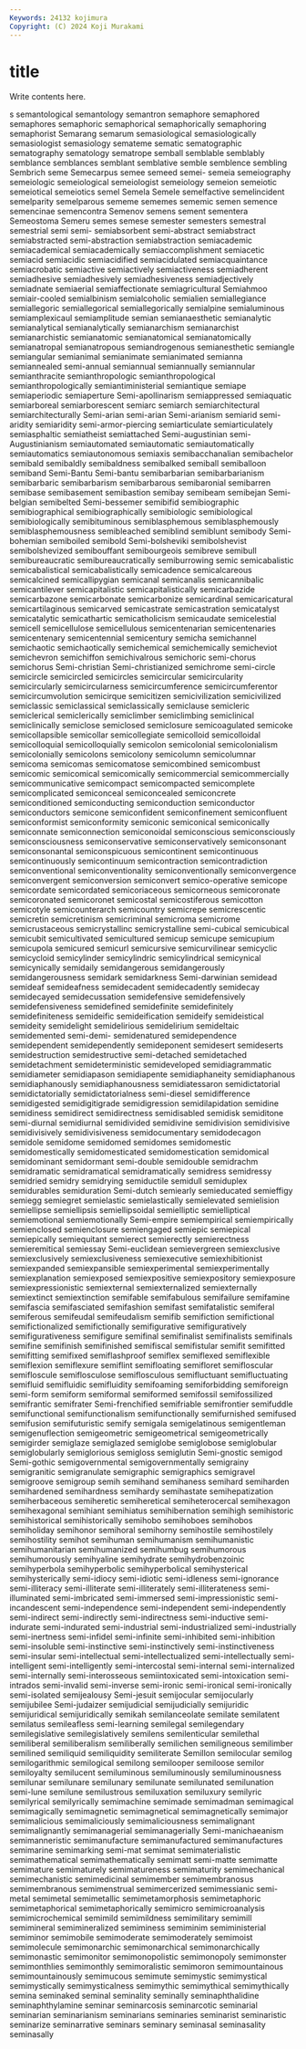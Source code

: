 ```yaml
---
Keywords: 24132 kojimura
Copyright: (C) 2024 Koji Murakami
---
```


# title

Write contents here.



s semantological
semantology semantron semaphore semaphored semaphores semaphoric semaphorical semaphorically semaphoring semaphorist
Semarang semarum semasiological semasiologically semasiologist semasiology semateme sematic sematographic sematography
sematology sematrope semball semblable semblably semblance semblances semblant semblative semble
semblence sembling Sembrich seme Semecarpus semee semeed semei- semeia semeiography
semeiologic semeiological semeiologist semeiology semeion semeiotic semeiotical semeiotics semel Semela
Semele semelfactive semelincident semelparity semelparous sememe sememes sememic semen semence
semencinae semencontra Semenov semens sement sementera Semeostoma Semeru semes semese
semester semesters semestral semestrial semi semi- semiabsorbent semi-abstract semiabstract semiabstracted
semi-abstraction semiabstraction semiacademic semiacademical semiacademically semiaccomplishment semiacetic semiacid semiacidic semiacidified
semiacidulated semiacquaintance semiacrobatic semiactive semiactively semiactiveness semiadherent semiadhesive semiadhesively semiadhesiveness
semiadjectively semiadnate semiaerial semiaffectionate semiagricultural Semiahmoo semiair-cooled semialbinism semialcoholic semialien
semiallegiance semiallegoric semiallegorical semiallegorically semialpine semialuminous semiamplexicaul semiamplitude semian semianaesthetic
semianalytic semianalytical semianalytically semianarchism semianarchist semianarchistic semianatomic semianatomical semianatomically semianatropal
semianatropous semiandrogenous semianesthetic semiangle semiangular semianimal semianimate semianimated semianna semiannealed
semi-annual semiannual semiannually semiannular semianthracite semianthropologic semianthropological semianthropologically semiantiministerial semiantique
semiape semiaperiodic semiaperture Semi-apollinarism semiappressed semiaquatic semiarboreal semiarborescent semiarc semiarch
semiarchitectural semiarchitecturally Semi-arian semi-arian Semi-arianism semiarid semi-aridity semiaridity semi-armor-piercing semiarticulate
semiarticulately semiasphaltic semiatheist semiattached Semi-augustinian semi-Augustinianism semiautomated semiautomatic semiautomatically semiautomatics
semiautonomous semiaxis semibacchanalian semibachelor semibald semibaldly semibaldness semibalked semiball semiballoon
semiband Semi-Bantu Semi-bantu semibarbarian semibarbarianism semibarbaric semibarbarism semibarbarous semibaronial semibarren
semibase semibasement semibastion semibay semibeam semibejan Semi-belgian semibelted Semi-bessemer semibifid
semibiographic semibiographical semibiographically semibiologic semibiological semibiologically semibituminous semiblasphemous semiblasphemously semiblasphemousness
semibleached semiblind semiblunt semibody Semi-bohemian semiboiled semibold Semi-bolsheviki semibolshevist semibolshevized
semibouffant semibourgeois semibreve semibull semibureaucratic semibureaucratically semiburrowing semic semicabalistic semicabalistical
semicabalistically semicadence semicalcareous semicalcined semicallipygian semicanal semicanalis semicannibalic semicantilever semicapitalistic
semicapitalistically semicarbazide semicarbazone semicarbonate semicarbonize semicardinal semicaricatural semicartilaginous semicarved semicastrate
semicastration semicatalyst semicatalytic semicathartic semicatholicism semicaudate semicelestial semicell semicellulose semicellulous
semicentenarian semicentenaries semicentenary semicentennial semicentury semicha semichannel semichaotic semichaotically semichemical
semichemically semicheviot semichevron semichiffon semichivalrous semichoric semi-chorus semichorus Semi-christian Semi-christianized
semichrome semi-circle semicircle semicircled semicircles semicircular semicircularity semicircularly semicircularness semicircumference
semicircumferentor semicircumvolution semicirque semicitizen semicivilization semicivilized semiclassic semiclassical semiclassically semiclause
semicleric semiclerical semiclerically semiclimber semiclimbing semiclinical semiclinically semiclose semiclosed semiclosure
semicoagulated semicoke semicollapsible semicollar semicollegiate semicolloid semicolloidal semicolloquial semicolloquially semicolon
semicolonial semicolonialism semicolonially semicolons semicolony semicolumn semicolumnar semicoma semicomas semicomatose
semicombined semicombust semicomic semicomical semicomically semicommercial semicommercially semicommunicative semicompact semicompacted
semicomplete semicomplicated semiconceal semiconcealed semiconcrete semiconditioned semiconducting semiconduction semiconductor semiconductors
semicone semiconfident semiconfinement semiconfluent semiconformist semiconformity semiconic semiconical semiconically semiconnate
semiconnection semiconoidal semiconscious semiconsciously semiconsciousness semiconservative semiconservatively semiconsonant semiconsonantal semiconspicuous
semicontinent semicontinuous semicontinuously semicontinuum semicontraction semicontradiction semiconventional semiconventionality semiconventionally semiconvergence
semiconvergent semiconversion semiconvert semico-operative semicope semicordate semicordated semicoriaceous semicorneous semicoronate
semicoronated semicoronet semicostal semicostiferous semicotton semicotyle semicounterarch semicountry semicrepe semicrescentic
semicretin semicretinism semicriminal semicroma semicrome semicrustaceous semicrystallinc semicrystalline semi-cubical semicubical
semicubit semicultivated semicultured semicup semicupe semicupium semicupola semicured semicurl semicursive
semicurvilinear semicyclic semicycloid semicylinder semicylindric semicylindrical semicynical semicynically semidaily semidangerous
semidangerously semidangerousness semidark semidarkness Semi-darwinian semidead semideaf semideafness semidecadent semidecadently
semidecay semidecayed semidecussation semidefensive semidefensively semidefensiveness semidefined semidefinite semidefinitely semidefiniteness
semideific semideification semideify semideistical semideity semidelight semidelirious semidelirium semideltaic semidemented
semi-demi- semidenatured semidependence semidependent semidependently semideponent semidesert semideserts semidestruction semidestructive
semi-detached semidetached semidetachment semideterministic semideveloped semidiagrammatic semidiameter semidiapason semidiapente semidiaphaneity
semidiaphanous semidiaphanously semidiaphanousness semidiatessaron semidictatorial semidictatorially semidictatorialness semi-diesel semidifference semidigested
semidigitigrade semidigression semidilapidation semidine semidiness semidirect semidirectness semidisabled semidisk semiditone
semi-diurnal semidiurnal semidivided semidivine semidivision semidivisive semidivisively semidivisiveness semidocumentary semidodecagon
semidole semidome semidomed semidomes semidomestic semidomestically semidomesticated semidomestication semidomical semidominant
semidormant semi-double semidouble semidrachm semidramatic semidramatical semidramatically semidress semidressy semidried
semidry semidrying semiductile semidull semiduplex semidurables semiduration Semi-dutch semiearly semieducated
semieffigy semiegg semiegret semielastic semielastically semielevated semielision semiellipse semiellipsis semiellipsoidal
semielliptic semielliptical semiemotional semiemotionally Semi-empire semiempirical semiempirically semienclosed semienclosure semiengaged
semiepic semiepical semiepically semiequitant semierect semierectly semierectness semieremitical semiessay Semi-euclidean
semievergreen semiexclusive semiexclusively semiexclusiveness semiexecutive semiexhibitionist semiexpanded semiexpansible semiexperimental semiexperimentally
semiexplanation semiexposed semiexpositive semiexpository semiexposure semiexpressionistic semiexternal semiexternalized semiexternally semiextinct
semiextinction semifable semifabulous semifailure semifamine semifascia semifasciated semifashion semifast semifatalistic
semiferal semiferous semifeudal semifeudalism semifib semifiction semifictional semifictionalized semifictionally semifigurative
semifiguratively semifigurativeness semifigure semifinal semifinalist semifinalists semifinals semifine semifinish semifinished
semifiscal semifistular semifit semifitted semifitting semifixed semiflashproof semiflex semiflexed semiflexible
semiflexion semiflexure semiflint semifloating semifloret semifloscular semifloscule semiflosculose semiflosculous semifluctuant
semifluctuating semifluid semifluidic semifluidity semifoaming semiforbidding semiforeign semi-form semiform semiformal
semiformed semifossil semifossilized semifrantic semifrater Semi-frenchified semifriable semifrontier semifuddle semifunctional
semifunctionalism semifunctionally semifurnished semifused semifusion semifuturistic semify semigala semigelatinous semigentleman
semigenuflection semigeometric semigeometrical semigeometrically semigirder semiglaze semiglazed semiglobe semiglobose semiglobular
semiglobularly semiglorious semigloss semiglutin Semi-gnostic semigod Semi-gothic semigovernmental semigovernmentally semigrainy
semigranitic semigranulate semigraphic semigraphics semigravel semigroove semigroup semih semihand semihaness
semihard semiharden semihardened semihardness semihardy semihastate semihepatization semiherbaceous semiheretic semiheretical
semiheterocercal semihexagon semihexagonal semihiant semihiatus semihibernation semihigh semihistoric semihistorical semihistorically
semihobo semihoboes semihobos semiholiday semihonor semihoral semihorny semihostile semihostilely semihostility
semihot semihuman semihumanism semihumanistic semihumanitarian semihumanized semihumbug semihumorous semihumorously semihyaline
semihydrate semihydrobenzoinic semihyperbola semihyperbolic semihyperbolical semihysterical semihysterically semi-idiocy semi-idiotic semi-idleness
semi-ignorance semi-illiteracy semi-illiterate semi-illiterately semi-illiterateness semi-illuminated semi-imbricated semi-immersed semi-impressionistic semi-incandescent
semi-independence semi-independent semi-independently semi-indirect semi-indirectly semi-indirectness semi-inductive semi-indurate semi-indurated semi-industrial
semi-industrialized semi-industrially semi-inertness semi-infidel semi-infinite semi-inhibited semi-inhibition semi-insoluble semi-instinctive semi-instinctively
semi-instinctiveness semi-insular semi-intellectual semi-intellectualized semi-intellectually semi-intelligent semi-intelligently semi-intercostal semi-internal semi-internalized
semi-internally semi-interosseous semiintoxicated semi-intoxication semi-intrados semi-invalid semi-inverse semi-ironic semi-ironical semi-ironically
semi-isolated semijealousy Semi-jesuit semijocular semijocularly semijubilee Semi-judaizer semijudicial semijudicially semijuridic
semijuridical semijuridically semikah semilanceolate semilate semilatent semilatus semileafless semi-learning semilegal
semilegendary semilegislative semilegislatively semilens semilenticular semilethal semiliberal semiliberalism semiliberally semilichen
semiligneous semilimber semilined semiliquid semiliquidity semiliterate Semillon semilocular semilog semilogarithmic
semilogical semilong semilooper semiloose semilor semiloyalty semilucent semiluminous semiluminously semiluminousness
semilunar semilunare semilunary semilunate semilunated semilunation semi-lune semilune semilustrous semiluxation
semiluxury semilyric semilyrical semilyrically semimachine semimade semimadman semimagical semimagically semimagnetic
semimagnetical semimagnetically semimajor semimalicious semimaliciously semimaliciousness semimalignant semimalignantly semimanagerial semimanagerially
Semi-manichaeanism semimanneristic semimanufacture semimanufactured semimanufactures semimarine semimarking semi-mat semimat semimaterialistic
semimathematical semimathematically semimatt semi-matte semimatte semimature semimaturely semimatureness semimaturity semimechanical
semimechanistic semimedicinal semimember semimembranosus semimembranous semimenstrual semimercerized semimessianic semi-metal semimetal
semimetallic semimetamorphosis semimetaphoric semimetaphorical semimetaphorically semimicro semimicroanalysis semimicrochemical semimild semimildness
semimilitary semimill semimineral semimineralized semiminess semiminim semiministerial semiminor semimobile semimoderate
semimoderately semimoist semimolecule semimonarchic semimonarchical semimonarchically semimonastic semimonitor semimonopolistic semimonopoly
semimonster semimonthlies semimonthly semimoralistic semimoron semimountainous semimountainously semimucous semimute semimystic
semimystical semimystically semimysticalness semimythic semimythical semimythically semina seminaked seminal seminality
seminally seminaphthalidine seminaphthylamine seminar seminarcosis seminarcotic seminarial seminarian seminarianism seminarians
seminaries seminarist seminaristic seminarize seminarrative seminars seminary seminasal seminasality seminasally
